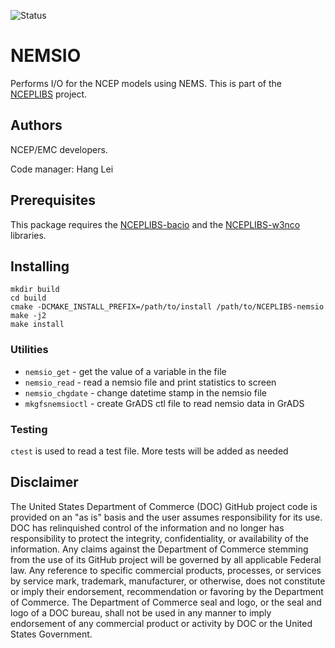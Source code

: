 ![Status](https://github.com/NOAA-EMC/NCEPLIBS-sp/workflows/Build%20and%20Test/badge.svg)

# NEMSIO

Performs I/O for the NCEP models using NEMS. This is part of the
[NCEPLIBS](https://github.com/NOAA-EMC/NCEPLIBS) project.

## Authors

NCEP/EMC developers.

Code manager: Hang Lei

## Prerequisites

This package requires the
[NCEPLIBS-bacio](https://github.com/NOAA-EMC/NCEPLIBS-bacio) and the
[NCEPLIBS-w3nco](https://github.com/NOAA-EMC/NCEPLIBS-w3nco)
libraries.

## Installing

```
mkdir build
cd build
cmake -DCMAKE_INSTALL_PREFIX=/path/to/install /path/to/NCEPLIBS-nemsio
make -j2
make install
```

### Utilities
- `nemsio_get` - get the value of a variable in the file
- `nemsio_read` - read a nemsio file and print statistics to screen
- `nemsio_chgdate` - change datetime stamp in the nemsio file
- `mkgfsnemsioctl` - create GrADS ctl file to read nemsio data in GrADS

### Testing
`ctest` is used to read a test file. More tests will be added as needed

## Disclaimer

The United States Department of Commerce (DOC) GitHub project code is
provided on an "as is" basis and the user assumes responsibility for
its use. DOC has relinquished control of the information and no longer
has responsibility to protect the integrity, confidentiality, or
availability of the information. Any claims against the Department of
Commerce stemming from the use of its GitHub project will be governed
by all applicable Federal law. Any reference to specific commercial
products, processes, or services by service mark, trademark,
manufacturer, or otherwise, does not constitute or imply their
endorsement, recommendation or favoring by the Department of
Commerce. The Department of Commerce seal and logo, or the seal and
logo of a DOC bureau, shall not be used in any manner to imply
endorsement of any commercial product or activity by DOC or the United
States Government.

